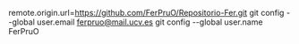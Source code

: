 remote.origin.url=https://github.com/FerPruO/Repositorio-Fer.git
git config --global user.email ferpruo@mail.ucv.es
git config --global user.name FerPruO
